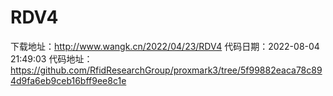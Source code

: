 # RDV4
下载地址：http://www.wangk.cn/2022/04/23/RDV4
代码日期：2022-08-04 21:49:03
代码地址：https://github.com/RfidResearchGroup/proxmark3/tree/5f99882eaca78c894d9fa6eb9ceb16bff9ee8c1e
